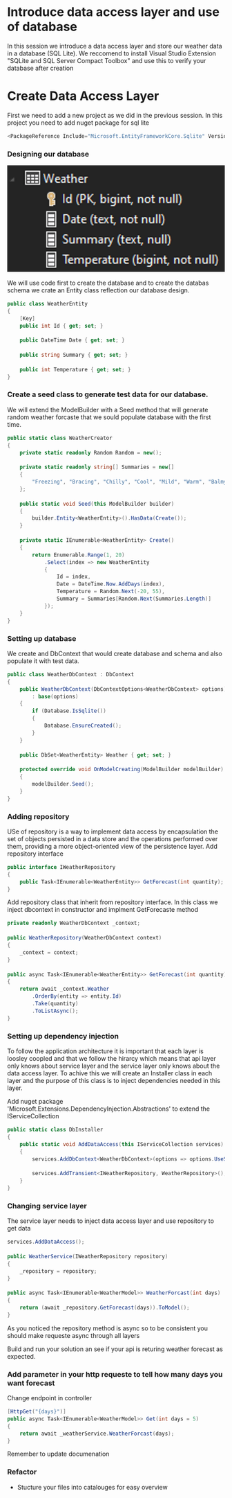 # Introduce data access layer and use of database
In this session we introduce a data access layer and store our weather data in a database (SQL Lite).
We reccomend to install Visual Studio Extension "SQLite and SQL Server Compact Toolbox" and use this to verify your database after creation

# Create Data Access Layer
First we need to add a new project as we did in the previous session.
In this project you need to add nuget package for sql lite 
```C#
<PackageReference Include="Microsoft.EntityFrameworkCore.Sqlite" Version="5.0.9" />
```

### Designing our database
![customized api](database.PNG)

We will use code first to create the database and to create the databas schema we crate an Entity class reflection our database design.
```C#
public class WeatherEntity
{
    [Key]
    public int Id { get; set; }

    public DateTime Date { get; set; }

    public string Summary { get; set; }

    public int Temperature { get; set; }
}
```
### Create a seed class to generate test data for our database.
We will extend the ModelBuilder with a Seed method that will generate random weather forcaste that we sould populate database with the first time.
```C#
public static class WeatherCreator
{
    private static readonly Random Random = new();

    private static readonly string[] Summaries = new[]
    {
        "Freezing", "Bracing", "Chilly", "Cool", "Mild", "Warm", "Balmy", "Hot", "Sweltering", "Scorching"
    };

    public static void Seed(this ModelBuilder builder)
    {
        builder.Entity<WeatherEntity>().HasData(Create());
    }

    private static IEnumerable<WeatherEntity> Create()
    {
        return Enumerable.Range(1, 20)
            .Select(index => new WeatherEntity
            {
                Id = index,
                Date = DateTime.Now.AddDays(index),
                Temperature = Random.Next(-20, 55),
                Summary = Summaries[Random.Next(Summaries.Length)]
            });
    }
}
```
### Setting up database
We create and DbContext that would create database and schema and also populate it with test data.
```C#
public class WeatherDbContext : DbContext
{
    public WeatherDbContext(DbContextOptions<WeatherDbContext> options) 
        : base(options)
    {
        if (Database.IsSqlite())
        {
            Database.EnsureCreated();
        }
    }

    public DbSet<WeatherEntity> Weather { get; set; }

    protected override void OnModelCreating(ModelBuilder modelBuilder)
    {
        modelBuilder.Seed();
    }
}
```
### Adding repository
USe of repository is a way to implement data access by encapsulation the set of objects persisted in a data store and the operations performed over them, providing a more object-oriented view of the persistence layer.
Add repository interface
```C#
public interface IWeatherRepository
{
    public Task<IEnumerable<WeatherEntity>> GetForecast(int quantity);
}
```
Add repository class that inherit from repository interface.
In this class we inject dbcontext in constructor and implment GetForecaste method
```C#
private readonly WeatherDbContext _context;

public WeatherRepository(WeatherDbContext context)
{
    _context = context;
}

public async Task<IEnumerable<WeatherEntity>> GetForecast(int quantity)
{
    return await _context.Weather
        .OrderBy(entity => entity.Id)
        .Take(quantity)
        .ToListAsync();
}
```

### Setting up dependency injection 
To follow the application architecture it is important that each layer is loosley coopled and that we follow the hirarcy 
which means that api layer only knows about service layer and the service layer only knows about the data access layer.
To achive this we will create an Installer class in each layer and the purpose of this class is to inject dependencies needed
in this layer. 

Add nuget package 'Microsoft.Extensions.DependencyInjection.Abstractions' to extend the IServiceCollection
```C#
public static class DbInstaller
{
    public static void AddDataAccess(this IServiceCollection services)
    {
        services.AddDbContext<WeatherDbContext>(options => options.UseSqlite("Data source=weather.db"));

        services.AddTransient<IWeatherRepository, WeatherRepository>();
    }
}
```
### Changing service layer
The service layer needs to inject data access layer and use repository to get data
```C#
services.AddDataAccess();

public WeatherService(IWeatherRepository repository)
{
    _repository = repository;
}

public async Task<IEnumerable<WeatherModel>> WeatherForcast(int days)
{
    return (await _repository.GetForecast(days)).ToModel();
}

```
As you noticed the repository method is async so to be consistent you should make requeste async through all layers

Build and run your solution an see if your api is returing weather forecast as expected.

### Add parameter in your http requeste to tell how many days you want forecast
Change endpoint in controller
```C#
[HttpGet("{days}")]
public async Task<IEnumerable<WeatherModel>> Get(int days = 5)
{
    return await _weatherService.WeatherForcast(days);
}
```
Remember to update documenation
### Refactor
- Stucture your files into catalouges for easy overview

